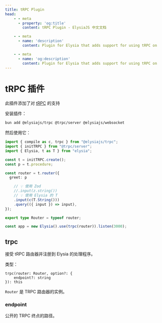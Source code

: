 ```yaml
---
title: tRPC Plugin
head:
    - - meta
      - property: 'og:title'
        content: tRPC Plugin - ElysiaJS 中文文档

    - - meta
      - name: 'description'
        content: Plugin for Elysia that adds support for using tRPC on Bun with Elysia Server. Start by installing the plugin with "bun add @elysiajs/trpc".

    - - meta
      - name: 'og:description'
        content: Plugin for Elysia that adds support for using tRPC on Bun with Elysia Server. Start by installing the plugin with "bun add @elysiajs/trpc".
---
```


# tRPC 插件
此插件添加了对 [tRPC](https://trpc.io/) 的支持

安装插件：
```bash
bun add @elysiajs/trpc @trpc/server @elysiajs/websocket 
```

然后使用它：
```typescript
import { compile as c, trpc } from "@elysiajs/trpc";
import { initTRPC } from "@trpc/server";
import { Elysia, t as T } from "elysia";

const t = initTRPC.create();
const p = t.procedure;

const router = t.router({
  greet: p

    // 💡 使用 Zod
    //.input(z.string())
    // 💡 使用 Elysia 的 T
    .input(c(T.String()))
    .query(({ input }) => input),
});

export type Router = typeof router;

const app = new Elysia().use(trpc(router)).listen(3000);
```

## trpc
接受 tRPC 路由器并注册到 Elysia 的处理程序。

类型：
```
trpc(router: Router, option?: {
    endpoint?: string
}): this
```

`Router` 是 TRPC 路由器的实例。

### endpoint
公开的 TRPC 终点的路径。